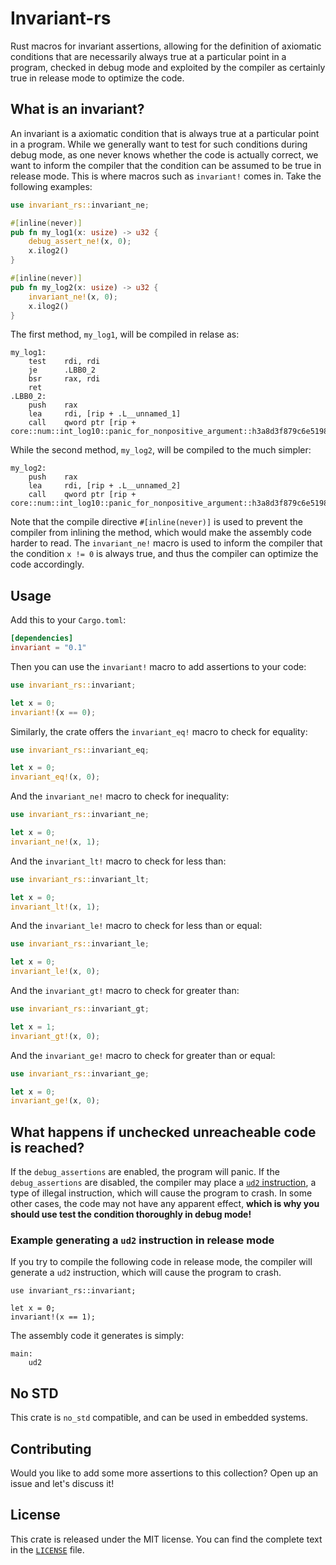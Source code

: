 # Invariant-rs
Rust macros for invariant assertions, allowing for the definition of axiomatic conditions that are necessarily always true at a particular point in a program, checked in debug mode and exploited by the compiler as certainly true in release mode to optimize the code.

## What is an invariant?
An invariant is a axiomatic condition that is always true at a particular point in a program. While we generally want to test for such conditions during debug mode, as one never knows whether the code is actually correct, we want to inform the compiler that the condition can be assumed to be true in release mode. This is where macros such as `invariant!` comes in. Take the following examples:

```rust
use invariant_rs::invariant_ne;

#[inline(never)]
pub fn my_log1(x: usize) -> u32 {
    debug_assert_ne!(x, 0);
    x.ilog2()
}

#[inline(never)]
pub fn my_log2(x: usize) -> u32 {
    invariant_ne!(x, 0);
    x.ilog2()
}
```

The first method, `my_log1`, will be compiled in relase as:

```x86asm
my_log1:
    test    rdi, rdi
    je      .LBB0_2
    bsr     rax, rdi
    ret
.LBB0_2:
    push    rax
    lea     rdi, [rip + .L__unnamed_1]
    call    qword ptr [rip + core::num::int_log10::panic_for_nonpositive_argument::h3a8d3f879c6e5198@GOTPCREL]
```

While the second method, `my_log2`, will be compiled to the much simpler:

```x86asm
my_log2:
    push    rax
    lea     rdi, [rip + .L__unnamed_2]
    call    qword ptr [rip + core::num::int_log10::panic_for_nonpositive_argument::h3a8d3f879c6e5198@GOTPCREL]
```

Note that the compile directive `#[inline(never)]` is used to prevent the compiler from inlining the method, which would make the assembly code harder to read. The `invariant_ne!` macro is used to inform the compiler that the condition `x != 0` is always true, and thus the compiler can optimize the code accordingly.

## Usage

Add this to your `Cargo.toml`:

```toml
[dependencies]
invariant = "0.1"
```

Then you can use the `invariant!` macro to add assertions to your code:

```rust
use invariant_rs::invariant;

let x = 0;
invariant!(x == 0);
```

Similarly, the crate offers the `invariant_eq!` macro to check for equality:

```rust
use invariant_rs::invariant_eq;

let x = 0;
invariant_eq!(x, 0);
```

And the `invariant_ne!` macro to check for inequality:

```rust
use invariant_rs::invariant_ne;

let x = 0;
invariant_ne!(x, 1);
```

And the `invariant_lt!` macro to check for less than:

```rust
use invariant_rs::invariant_lt;

let x = 0;
invariant_lt!(x, 1);
```

And the `invariant_le!` macro to check for less than or equal:

```rust
use invariant_rs::invariant_le;

let x = 0;
invariant_le!(x, 0);
```

And the `invariant_gt!` macro to check for greater than:

```rust
use invariant_rs::invariant_gt;

let x = 1;
invariant_gt!(x, 0);
```

And the `invariant_ge!` macro to check for greater than or equal:

```rust
use invariant_rs::invariant_ge;

let x = 0;
invariant_ge!(x, 0);
```

## What happens if unchecked unreacheable code is reached?
If the `debug_assertions` are enabled, the program will panic. If the `debug_assertions` are disabled, the compiler may place a [`ud2` instruction](https://en.wikipedia.org/wiki/Illegal_opcode), a type of illegal instruction, which will cause the program to crash. In some other cases, the code may not have any apparent effect, **which is why you should use test the condition thoroughly in debug mode!**

### Example generating a `ud2` instruction in release mode
If you try to compile the following code in release mode, the compiler will generate a `ud2` instruction, which will cause the program to crash.

```no_run
use invariant_rs::invariant;

let x = 0;
invariant!(x == 1);
```

The assembly code it generates is simply:

```x86asm
main:
    ud2
```

## No STD
This crate is `no_std` compatible, and can be used in embedded systems.

## Contributing
Would you like to add some more assertions to this collection? Open up an issue and let's discuss it!

## License
This crate is released under the MIT license. You can find the complete text in the [`LICENSE`](https://github.com/LucaCappelletti94/invariant-rs/blob/main/LICENSE) file.